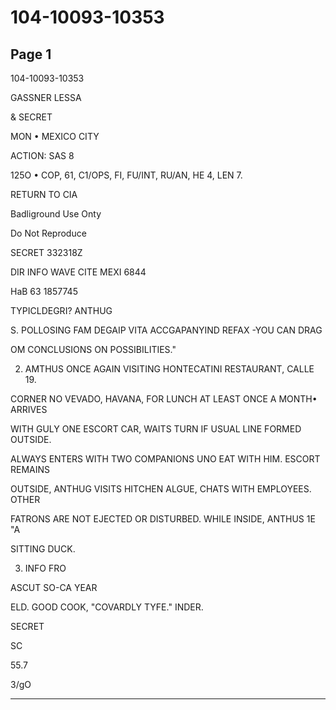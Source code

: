 # 104-10093-10353

## Page 1

104-10093-10353

GASSNER LESSA

& SECRET

MON • MEXICO CITY

ACTION: SAS 8

125O • COP, 61, C1/OPS, FI, FU/INT, RU/AN, HE 4, LEN 7.

RETURN TO CIA

Badliground Use Onty

Do Not Reproduce

SECRET 332318Z

DIR INFO WAVE CITE MEXI 6844

HaB 63 1857745

TYPICLDEGRI? ANTHUG

S. POLLOSING FAM DEGAIP VITA ACCGAPANYIND REFAX -YOU CAN DRAG

OM CONCLUSIONS ON POSSIBILITIES."

2. AMTHUS ONCE AGAIN VISITING HONTECATINI RESTAURANT, CALLE 19.

CORNER NO VEVADO, HAVANA, FOR LUNCH AT LEAST ONCE A MONTH• ARRIVES

WITH GULY ONE ESCORT CAR, WAITS TURN IF USUAL LINE FORMED OUTSIDE.

ALWAYS ENTERS WITH TWO COMPANIONS UNO EAT WITH HIM. ESCORT REMAINS

OUTSIDE, ANTHUG VISITS HITCHEN ALGUE, CHATS WITH EMPLOYEES. OTHER

FATRONS ARE NOT EJECTED OR DISTURBED. WHILE INSIDE, ANTHUS 1E "A

SITTING DUCK.

3. INFO FRO

ASCUT SO-CA YEAR

ELD. GOOD COOK, "COVARDLY TYFE." INDER.

SECRET

SC

55.7

3/gO

---

